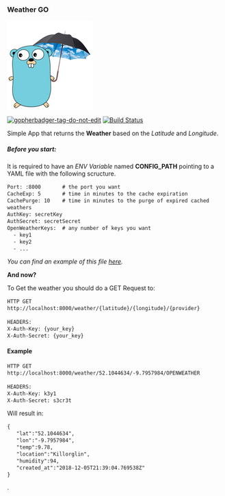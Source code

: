 ### Weather GO
![Logo](logo.png)

<a href='https://github.com/jpoles1/gopherbadger' target='_blank'>![gopherbadger-tag-do-not-edit](https://img.shields.io/badge/Go%20Coverage-89%25-brightgreen.svg?longCache=true&style=flat)</a>
[![Build Status](https://travis-ci.org/flaviojmendes/weathergo.svg?branch=master)](https://travis-ci.org/flaviojmendes/weathergo)

Simple App that returns the __Weather__ based on the _Latitude_ and _Longitude_.

##### Before you start:

It is required to have an _ENV Variable_ named **CONFIG_PATH** 
 pointing to a YAML file with the following scructure.

```
Port: :8000       # the port you want
CacheExp: 5       # time in minutes to the cache expiration
CachePurge: 10    # time in minutes to the purge of expired cached weathers
AuthKey: secretKey
AuthSecret: secretSecret
OpenWeatherKeys:  # any number of keys you want
  - key1
  - key2
  - ...
``` 
_You can find an example of this file [here](config_sample.yml)._



**And now?**
 
To Get the weather you should do a GET Request to:

```
HTTP GET http://localhost:8000/weather/{latitude}/{longitude}/{provider}

HEADERS:
X-Auth-Key: {your_key}
X-Auth-Secret: {your_key}
```


#### Example

```
HTTP GET http://localhost:8000/weather/52.1044634/-9.7957984/OPENWEATHER

HEADERS:
X-Auth-Key: k3y1
X-Auth-Secret: s3cr3t

```

Will result in:

```
{  
   "lat":"52.1044634",
   "lon":"-9.7957984",
   "temp":9.78,
   "location":"Killorglin",
   "humidity":94,
   "created_at":"2018-12-05T21:39:04.769538Z"
}
```

.